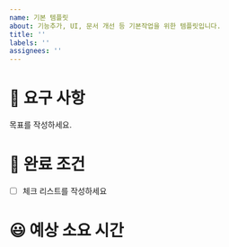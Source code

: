 ```yaml
---
name: 기본 템플릿
about: 기능추가, UI, 문서 개선 등 기본작업을 위한 템플릿입니다.
title: ''
labels: ''
assignees: ''
---
```


# 🔨 요구 사항

목표를 작성하세요.

# 📑 완료 조건

- [ ] 체크 리스트를 작성하세요

# 😃 예상 소요 시간
